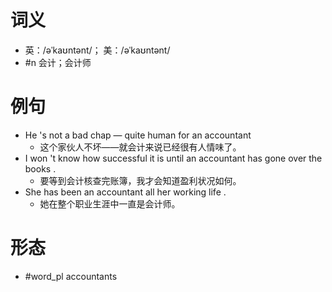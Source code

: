 # 词义
- 英：/əˈkaʊntənt/； 美：/əˈkaʊntənt/
- #n 会计；会计师
# 例句
- He 's not a bad chap — quite human for an accountant
	- 这个家伙人不坏——就会计来说已经很有人情味了。
- I won 't know how successful it is until an accountant has gone over the books .
	- 要等到会计核查完账簿，我才会知道盈利状况如何。
- She has been an accountant all her working life .
	- 她在整个职业生涯中一直是会计师。
# 形态
- #word_pl accountants
